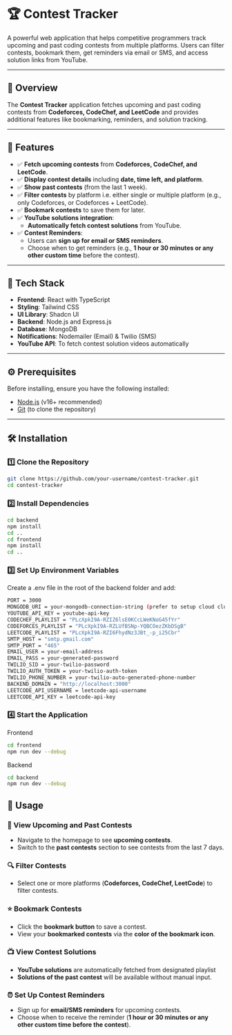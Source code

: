 # 🏆 Contest Tracker

A powerful web application that helps competitive programmers track upcoming and past coding contests from multiple platforms. Users can filter contests, bookmark them, get reminders via email or SMS, and access solution links from YouTube.

---

## 📌 Overview

The **Contest Tracker** application fetches upcoming and past coding contests from **Codeforces, CodeChef, and LeetCode** and provides additional features like bookmarking, reminders, and solution tracking.

---

## 🚀 Features

- ✅ **Fetch upcoming contests** from **Codeforces, CodeChef, and LeetCode**.
- ✅ **Display contest details** including **date, time left, and platform**.
- ✅ **Show past contests** (from the last 1 week).
- ✅ **Filter contests** by platform i.e. either single or multiple platform (e.g., only Codeforces, or Codeforces + LeetCode).
- ✅ **Bookmark contests** to save them for later.
- ✅ **YouTube solutions integration**:
  - **Automatically fetch contest solutions** from YouTube.
- ✅ **Contest Reminders**:
  - Users can **sign up for email or SMS reminders**.
  - Choose when to get reminders (e.g., **1 hour or 30 minutes or any other custom time** before the contest).

---

## 📂 Tech Stack

- **Frontend**: React with TypeScript
- **Styling**: Tailwind CSS
- **UI Library**: Shadcn UI
- **Backend**: Node.js and Express.js
- **Database**: MongoDB
- **Notifications**: Nodemailer (Email) & Twilio (SMS)
- **YouTube API**: To fetch contest solution videos automatically

---

## ⚙️ Prerequisites

Before installing, ensure you have the following installed:

- [Node.js](https://nodejs.org/en/) (v16+ recommended)
- [Git](https://git-scm.com/) (to clone the repository)

---

## 🛠️ Installation

### 1️⃣ Clone the Repository

```sh
git clone https://github.com/your-username/contest-tracker.git
cd contest-tracker
```

### 2️⃣ Install Dependencies

```sh 
cd backend
npm install
cd .. 
cd frontend 
npm install 
cd .. 
```

### 3️⃣ Set Up Environment Variables

Create a .env file in the root of the backend folder and add:
```sh
PORT = 3000
MONGODB_URI = your-mongodb-connection-string (prefer to setup cloud cluster and not local)
YOUTUBE_API_KEY = youtube-api-key 
CODECHEF_PLAYLIST = "PLcXpkI9A-RZIZ6lsE0KCcLWeKNoG45fYr"
CODEFORCES_PLAYLIST = "PLcXpkI9A-RZLUfBSNp-YQBCOezZKbDSgB"
LEETCODE_PLAYLIST = "PLcXpkI9A-RZI6FhydNz3JBt_-p_i25Cbr"
SMTP_HOST = "smtp.gmail.com"
SMTP_PORT = "465"
EMAIL_USER = your-email-address
EMAIL_PASS = your-generated-password
TWILIO_SID = your-twilio-password
TWILIO_AUTH_TOKEN = your-twilio-auth-token
TWILIO_PHONE_NUMBER = your-twilio-auto-generated-phone-number
BACKEND_DOMAIN = "http://localhost:3000"
LEETCODE_API_USERNAME = leetcode-api-username
LEETCODE_API_KEY = leetcode-api-key
```

### 4️⃣ Start the Application
Frontend
```sh 
cd frontend 
npm run dev --debug 
```

Backend
```sh 
cd backend 
npm run dev --debug
```

## 🎯 Usage

### 📅 View Upcoming and Past Contests
- Navigate to the homepage to see **upcoming contests**.
- Switch to the **past contests** section to see contests from the last 7 days.

### 🔍 Filter Contests
- Select one or more platforms (**Codeforces, CodeChef, LeetCode**) to filter contests.

### ⭐ Bookmark Contests
- Click the **bookmark button** to save a contest.
- View your **bookmarked contests** via the **color of the bookmark icon**.

### 📺 View Contest Solutions
- **YouTube solutions** are automatically fetched from designated playlist 
- **Solutions of the past contest** will be available without manual input.

### ⏰ Set Up Contest Reminders
- Sign up for **email/SMS reminders** for upcoming contests.
- Choose when to receive the reminder (**1 hour or 30 minutes or any other custom time before the contest**).








